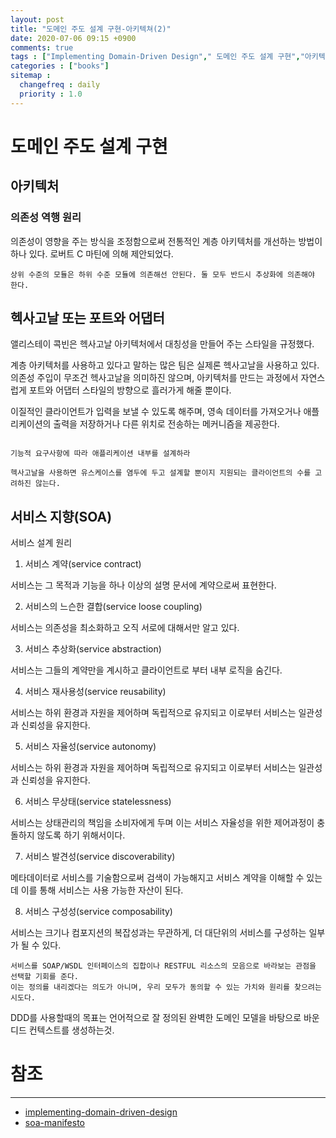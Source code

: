 ```yaml
---
layout: post
title: "도메인 주도 설계 구현-아키텍쳐(2)"
date: 2020-07-06 09:15 +0900
comments: true
tags : ["Implementing Domain-Driven Design"," 도메인 주도 설계 구현","아키텍쳐"]
categories : ["books"]
sitemap :
  changefreq : daily
  priority : 1.0
---
```


# 도메인 주도 설계 구현

## 아키텍처

### 의존성 역행 원리

의존성이 영향을 주는 방식을 조정함으로써 전통적인 계층 아키텍처를 개선하는 방법이 하나 있다. 
로버트 C 마틴에 의해 제안되었다.

`상위 수준의 모듈은 하위 수준 모듈에 의존해선 안된다. 둘 모두 반드시 추상화에 의존해야 한다.`

## 헥사고날 또는 포트와 어댑터

앨리스테이 콕빈은 헥사고날 아키텍처에서 대칭성을 만들어 주는 스타일을 규정했다.

계층 아키텍처를 사용하고 있다고 말하는 많은 팀은 실제론 헥사고날을 사용하고 있다.
의존성 주입이 무조건 헥사고날을 의미하진 않으며, 아키텍처를 만드는 과정에서 자연스럽게 포트와 어댑터 스타일의 방향으로 흘러가게 해줄 뿐이다.

이질적인 클라이언트가 입력을 보낼 수 있도록 해주며, 영속 데이터를 가져오거나 
애플리케이션의 출력을 저장하거나 다른 위치로 전송하는 메커니즘을 제공한다.

```

기능적 요구사항에 따라 애플리케이션 내부를 설계하라

헥사고날을 사용하면 유스케이스를 염두에 두고 설계할 뿐이지 지원되는 클라이언트의 수를 고려하진 않는다.

```

## 서비스 지향(SOA)

서비스 설계 원리

1. 서비스 계약(service contract)

서비스는 그 목적과 기능을 하나 이상의 설명 문서에 계약으로써 표현한다.

2. 서비스의 느슨한 결합(service loose coupling)

서비스는 의존성을 최소화하고 오직 서로에 대해서만 알고 있다.

3. 서비스 추상화(service abstraction)

서비스는 그들의 계약만을 계시하고 클라이언트로 부터 내부 로직을 숨긴다.

4. 서비스 재사용성(service reusability)

서비스는 하위 환경과 자원을 제어하며 독립적으로 유지되고 이로부터 서비스는 일관성과 신뢰성을 유지한다.

5. 서비스 자율성(service autonomy)

서비스는 하위 환경과 자원을 제어하며 독립적으로 유지되고 이로부터 서비스는 일관성과 신뢰성을 유지한다.

6. 서비스 무상태(service statelessness)

서비스는 상태관리의 책임을 소비자에게 두며 이는 서비스 자율성을 위한 제어과정이 충돌하지 않도록 하기 위해서이다.

7. 서비스 발견성(service discoverability)

메타데이터로 서비스를 기술함으로써 검색이 가능해지고 서비스 계약을 이해할 수 있는데 이를 통해 서비스는 사용 가능한 자산이 된다.

8. 서비스 구성성(service composability)

서비스는 크기나 컴포지션의 복잡성과는 무관하게, 더 대단위의 서비스를 구성하는 일부가 될 수 있다.


```
서비스를 SOAP/WSDL 인터페이스의 집합이나 RESTFUL 리소스의 모음으로 바라보는 관점을 선택할 기회를 준다.
이는 정의를 내리겠다는 의도가 아니며, 우리 모두가 동의할 수 있는 가치와 원리를 찾으려는 시도다.
```

DDD를 사용할때의 목표는 언어적으로 잘 정의된 완벽한 도메인 모델을 바탕으로 바운디드 컨텍스트를 생성하는것.


# 참조
-----
* [implementing-domain-driven-design](https://www.oreilly.com/library/view/implementing-domain-driven-design/9780133039900/)
* [soa-manifesto](http://www.soa-manifesto.org/)
